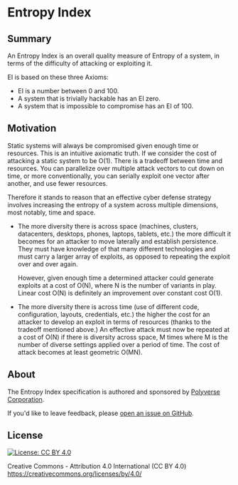 Entropy Index
==================

Summary
-------

An Entropy Index is an overall quality measure of Entropy of a system, in terms of the difficulty of attacking or exploiting it.

EI is based on these three Axioms:
* EI is a number between 0 and 100.
* A system that is trivially hackable has an EI zero.
* A system that is impossible to compromise has an EI of 100.

Motivation
----------

Static systems will always be compromised given enough time or resources. This is an intuitive axiomatic truth. If we consider the cost of attacking a static system to be O(1). There is a tradeoff between time and resources. You can parallelize over multiple attack vectors to cut down on time, or more conventionally, you can serially exploit one vector after another, and use fewer resources.

Therefore it stands to reason that an effective cyber defense strategy involves increasing the entropy of a system across multiple dimensions, most notably, time and space. 

* The more diversity there is across space (machines, clusters, datacenters, desktops, phones, laptops, tablets, etc.) the
  more difficult it becomes for an attacker to move laterally and establish persistence. They must have knowledge of that many
  different technologies and must carry a larger array of exploits, as opposed to repeating the exploit over and over again.
  
  However, given enough time a determined attacker could generate exploits at a cost of O(N), where N is the number of
  variants in play. Linear cost O(N) is definitely an improvement over constant cost O(1).
  
* The more diversity there is across time (use of different code, configuration, layouts, credentials, etc.) the higher the
  cost for an attacker to develop an exploit in terms of resources (thanks to the tradeoff mentioned above.) An effective attack must now be repeated at a cost of O(N) if there is diversity across space, M times where M is the number of diverse settings applied over a period of time. The cost of attack becomes at least geometric O(MN).

About
-----

The Entropy Index specification is authored and sponsored by [Polyverse Corporation](https://polyverse.io).

If you'd like to leave feedback, please [open an issue on
GitHub](https://github.com/polyverse/entropy-index.io/issues).


License
-------

[![License: CC BY 4.0](https://img.shields.io/badge/License-CC%20BY%204.0-lightgrey.svg)](https://creativecommons.org/licenses/by/4.0/)

Creative Commons - Attribution 4.0 International (CC BY 4.0)
https://creativecommons.org/licenses/by/4.0/
